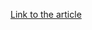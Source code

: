 [Link to the article](https://www.forcepoint.com/blog/x-labs/asyncrat-python-trycloudflare-malware)
